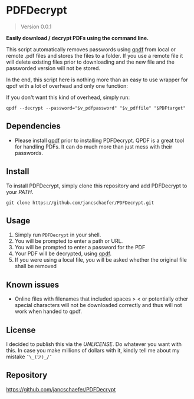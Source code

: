 # PDFDecrypt
> Version 0.0.1

__Easily download / decrypt PDFs using the command line.__

This script automatically removes passwords using [qpdf](https://github.com/qpdf/qpdf) from local or remote .pdf files and stores the files to a folder. If you use a remote file it will delete existing files prior to downloading and the new file and the passworded version will not be stored.

In the end, this script here is nothing more than an easy to use wrapper for qpdf with a lot of overhead and only one function:

If you don't want this kind of overhead, simply run:
```shell
qpdf --decrypt --password="$v_pdfpassword" "$v_pdffile" "$PDFtarget"
```

## Dependencies

- Please install [qpdf](https://github.com/qpdf/qpdf) prior to installing PDFDecrypt. QPDF is a great tool for handling PDFs. It can do much more than just mess with their passwords.

## Install
To install PDFDecrypt, simply clone this repository and add PDFDecrypt to your _PATH_.

```shell
git clone https://github.com/jancschaefer/PDFDecrypt.git
```

## Usage
1. Simply run ```PDFDecrypt```	in your shell.
2. You will be prompted to enter a path or URL.
3. You will be prompted to enter a password for the PDF
4. Your PDF will be decrypted, using [qpdf](https://github.com/qpdf/qpdf).
5. If you were using a local file, you will be asked whether the original file shall be removed


## Known issues
- Online files with filenames that included spaces > < or potentially other special characters will not be downloaded correctly and thus will not work when handed to qpdf.

## License
I decided to publish this via the _UNLICENSE_. Do whatever you want with this. In case you make millions of dollars with it, kindly tell me about my mistake ```¯\_(ツ)_/¯```

## Repository
https://github.com/jancschaefer/PDFDecrypt
